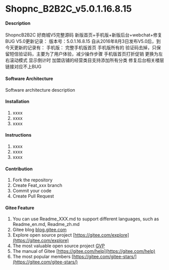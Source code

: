 # Shopnc_B2B2C_v5.0.1.16.8.15

#### Description
ShopncB2B2C 好商城V5完整源码 新版首页+手机版+新版后台+webchat+修复BUG
V5.0更新记录：
版本号：5.0.1.16.8.15
自从2016年8月3日发布V5.0后，到今天更新的记录有：
手机版：
完整手机版首页
手机版所有的 验证码去掉，只保留短信验证码，主要为了用户体验，减少操作步骤
手机版首页打折促销 更换为左右滚动模式 显示倒计时
加盟店铺的经营类目支持添加所有分类
修复后台相关楼层链接对应不上BUG

#### Software Architecture
Software architecture description

#### Installation

1.  xxxx
2.  xxxx
3.  xxxx

#### Instructions

1.  xxxx
2.  xxxx
3.  xxxx

#### Contribution

1.  Fork the repository
2.  Create Feat_xxx branch
3.  Commit your code
4.  Create Pull Request


#### Gitee Feature

1.  You can use Readme\_XXX.md to support different languages, such as Readme\_en.md, Readme\_zh.md
2.  Gitee blog [blog.gitee.com](https://blog.gitee.com)
3.  Explore open source project [https://gitee.com/explore](https://gitee.com/explore)
4.  The most valuable open source project [GVP](https://gitee.com/gvp)
5.  The manual of Gitee [https://gitee.com/help](https://gitee.com/help)
6.  The most popular members  [https://gitee.com/gitee-stars/](https://gitee.com/gitee-stars/)
